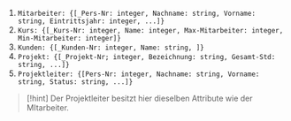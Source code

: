 1. `Mitarbeiter: {[_Pers-Nr: integer, Nachname: string, Vorname: string, Eintrittsjahr: integer, ...]}`
2. `Kurs: {[_Kurs-Nr: integer, Name: integer, Max-Mitarbeiter: integer, Min-Mitarbeiter: integer]}`
3. `Kunden: {[_Kunden-Nr: integer, Name: string, ]}`
4. `Projekt: {[_Projekt-Nr; integer, Bezeichnung: string, Gesamt-Std: string, ...]}`
5. `Projektleiter: {[Pers-Nr: integer, Nachname: string, Vorname: string, Status: string, ...]}`

> [!hint] Der Projektleiter besitzt hier dieselben Attribute wie der MItarbeiter.


